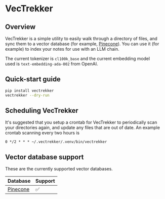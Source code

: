 # VecTrekker

## Overview

VecTrekker is a simple utility to easily walk through a directory of files, and
sync them to a vector database (for example, [Pinecone]). You can use it (for
example) to index your notes for use with an LLM chain.

The current tokenizer is `cl100k_base` and the current embedding model used is
`text-embedding-ada-002` from OpenAI.

## Quick-start guide

```bash
pip install vectrekker
vectrekker --dry-run
```

## Scheduling VecTrekker

It's suggested that you setup a crontab for VecTrekker to periodically scan
your directories again, and update any files that are out of date. An example
crontab scanning every two hours is

```cron
0 */2 * * * ~/.vectrekker/.venv/bin/vectrekker
```

## Vector database support

These are the currently supported vector databases.

| Database   | Support |
| ---------- | ------- |
| [Pinecone] | ✅       |

[Pinecone]: https://www.pinecone.io/
